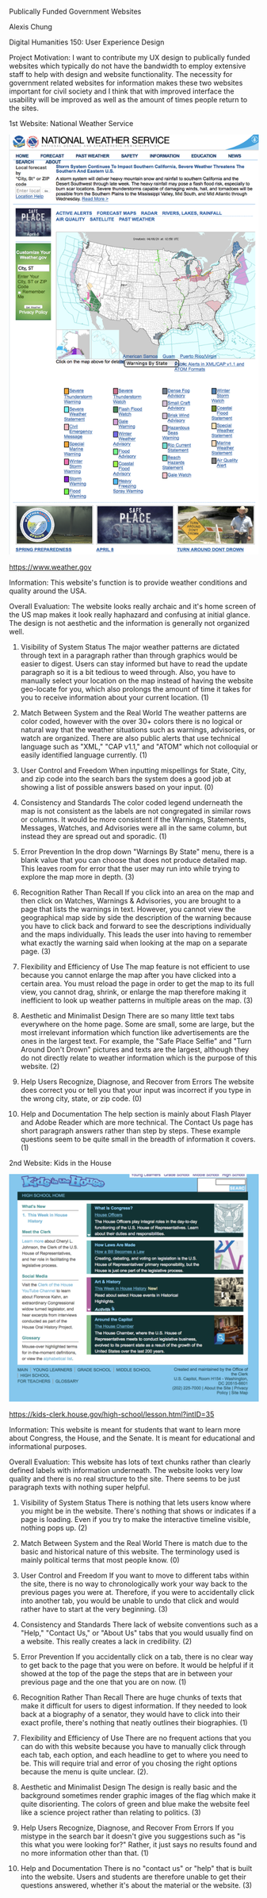 Publically Funded Government Websites 

Alexis Chung

Digital Humanities 150: User Experience Design 

Project Motivation: I want to contribute my UX design to publically funded websites which typically do not have the bandwidth to employ extensive staff to help with design and website functionality. The necessity for government related websites for information makes these two websites important for civil society and I think that with improved interface the usability will be improved as well as the amount of times people return to the sites.  

1st Website: National Weather Service 

![National Weather Service Homepage](./weather-screenshot.png)

https://www.weather.gov

Information: This website's function is to provide weather conditions and quality around the USA. 

Overall Evaluation: The website looks really archaic and it's home screen of the US map makes it look really haphazard and confusing at initial glance. The design is not aesthetic and the information is generally not organized well.

1. Visibility of System Status
The major weather patterns are dictated through text in a paragraph rather than through graphics would be easier to digest. Users can stay informed but have to read the update paragraph so it is a bit tedious to weed through. Also, you have to manually select your location on the map instead of having the website geo-locate for you, which also prolongs the amount of time it takes for you to receive information about your current location. (1)

2. Match Between System and the Real World 
The weather patterns are color coded, however with the over 30+ colors there is no logical or natural way that the weather situations such as warnings, advisories, or watch are organized. There are also public alerts that use technical language such as "XML," "CAP v1.1," and "ATOM" which not colloquial or easily identified language currently. (1)

3. User Control and Freedom 
When inputting mispellings for State, City, and zip code into the search bars the system does a good job at showing a list of possible answers based on your input. (0)

4. Consistency and Standards
The color coded legend underneath the map is not consistent as the labels are not congregated in similar rows or columns. It would be more consistent if the Warnings, Statements, Messages, Watches, and Advisories were all in the same column, but instead they are spread out and sporadic. (1)

5. Error Prevention
In the drop down "Warnings By State" menu, there is a blank value that you can choose that does not produce detailed map. This leaves room for error that the user may run into while trying to explore the map more in depth. (3)

6. Recognition Rather Than Recall 
If you click into an area on the map and then click on Watches, Warnings & Advisories, you are brought to a page that lists the warnings in text. However, you cannot view the geographical map side by side the description of the warning because you have to click back and forward to see the descriptions individually and the maps individually. This leads the user into having to remember what exactly the warning said when looking at the map on a separate page. (3)

7. Flexibility and Efficiency of Use 
The map feature is not efficient to use because you cannot enlarge the map after you have clicked into a certain area. You must reload the page in order to get the map to its full view, you cannot drag, shrink, or enlarge the map therefore making it inefficient to look up weather patterns in multiple areas on the map. (3) 

8. Aesthetic and Minimalist Design
There are so many little text tabs everywhere on the home page. Some are small, some are large, but the most irrelevant information which function like advertisements are the ones in the largest text. For example, the "Safe Place Selfie" and "Turn Around Don't Drown" pictures and texts are the largest, although they do not directly relate to weather information which is the purpose of this website. (2)

9. Help Users Recognize, Diagnose, and Recover from Errors
The website does correct you or tell you that your input was incorrect if you type in the wrong city, state, or zip code. (0)

10. Help and Documentation
The help section is mainly about Flash Player and Adobe Reader which are more technical. The Contact Us page has short paragraph answers rather than step by steps. These example questions seem to be quite small in the breadth of information it covers. (1)

2nd Website: Kids in the House 

![Kids in the House Homepage](./politics-screenshot.png)

https://kids-clerk.house.gov/high-school/lesson.html?intID=35

Information: This website is meant for students that want to learn more about Congress, the House, and the Senate. It is meant for educational and informational purposes. 

Overall Evaluation: This website has lots of text chunks rather than clearly defined labels with information underneath. The website looks very low quality and there is no real structure to the site. There seems to be just paragraph texts with nothing super helpful. 

1. Visibility of System Status
There is nothing that lets users know where you might be in the website. There's nothing that shows or indicates if a page is loading. Even if you try to make the interactive timeline visible, nothing pops up. (2)

2. Match Between System and the Real World 
There is match due to the basic and historical nature of this website. The terminology used is mainly political terms that most people know. (0)

3. User Control and Freedom 
If you want to move to different tabs within the site, there is no way to chronologically work your way back to the previous pages you were at. Therefore, if you were to accidentally click into another tab, you would be unable to undo that click and would rather have to start at the very beginning. (3)

4. Consistency and Standards 
There lack of website conventions such as a "Help," "Contact Us," or "About Us" tabs that you would usually find on a website. This really creates a lack in credibility. (2)

5. Error Prevention 
If you accidentally click on a tab, there is no clear way to get back to the page that you were on before. It would be helpful if it showed at the top of the page the steps that are in between your previous page and the one that you are on now. (1)

6. Recognition Rather Than Recall 
There are huge chunks of texts that make it difficult for users to digest information. If they needed to look back at a biography of a senator, they would have to click into their exact profile, there's nothing that neatly outlines their biographies. (1)

7. Flexibility and Efficiency of Use 
There are no frequent actions that you can do with this website because you have to manually click through each tab, each option, and each headline to get to where you need to be. This will require trial and error of you chosing the right options because the menu is quite unclear. (2). 

8. Aesthetic and Minimalist Design 
The design is really basic and the background sometimes render graphic images of the flag which make it quite disorienting. The colors of green and blue make the website feel like a science project rather than relating to politics. (3) 

9. Help Users Recognize, Diagnose, and Recover From Errors 
If you mistype in the search bar it doesn't give you suggestions such as "is this what you were looking for?" Rather, it just says no results found and no more information other than that. (1)

10. Help and Documentation 
There is no "contact us" or "help" that is built into the website. Users and students are therefore unable to get their questions answered, whether it's about the material or the website. (3)



